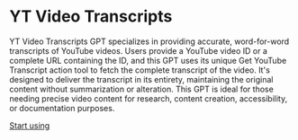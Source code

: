 # YT Video Transcripts

YT Video Transcripts GPT specializes in providing accurate, word-for-word transcripts of YouTube videos. Users provide a YouTube video ID or a complete URL containing the ID, and this GPT uses its unique Get YouTube Transcript action tool to fetch the complete transcript of the video. It's designed to deliver the transcript in its entirety, maintaining the original content without summarization or alteration. This GPT is ideal for those needing precise video content for research, content creation, accessibility, or documentation purposes.

[Start using](https://chat.openai.com/g/g-mMR39V6Vd)